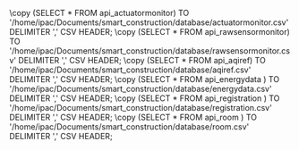 \copy (SELECT * FROM api_actuatormonitor) TO '/home/ipac/Documents/smart_construction/database/actuatormonitor.csv' DELIMITER ',' CSV HEADER;
\copy (SELECT * FROM api_rawsensormonitor) TO '/home/ipac/Documents/smart_construction/database/rawsensormonitor.csv' DELIMITER ',' CSV HEADER;
\copy (SELECT * FROM api_aqiref) TO '/home/ipac/Documents/smart_construction/database/aqiref.csv' DELIMITER ',' CSV HEADER;
\copy (SELECT * FROM api_energydata ) TO '/home/ipac/Documents/smart_construction/database/energydata.csv' DELIMITER ',' CSV HEADER;
\copy (SELECT * FROM api_registration ) TO '/home/ipac/Documents/smart_construction/database/registration.csv' DELIMITER ',' CSV HEADER;
\copy (SELECT * FROM api_room ) TO '/home/ipac/Documents/smart_construction/database/room.csv' DELIMITER ',' CSV HEADER;
